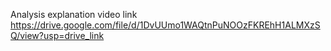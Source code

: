 Analysis explanation video link
https://drive.google.com/file/d/1DvUUmo1WAQtnPuNOOzFKREhH1ALMXzSQ/view?usp=drive_link
